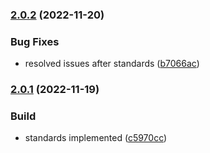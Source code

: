 ### [2.0.2](https://github.com/michaelbarone/cc2/compare/v2.0.1...v2.0.2) (2022-11-20)


### Bug Fixes

* resolved issues after standards ([b7066ac](https://github.com/michaelbarone/cc2/commit/b7066ac1a75c84fca92bc4b8a93a14f0fcfbb0dd))

### [2.0.1](https://github.com/michaelbarone/cc2/compare/c5970ccc538d0828d6cb3dad4c19a0600883ce78...v2.0.1) (2022-11-19)


### Build

* standards implemented ([c5970cc](https://github.com/michaelbarone/cc2/commit/c5970ccc538d0828d6cb3dad4c19a0600883ce78))


